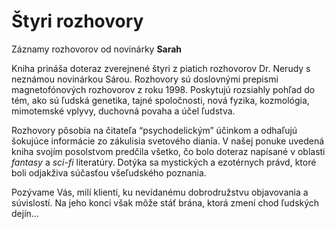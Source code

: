 Štyri rozhovory
===============

Záznamy rozhovorov od novinárky **Sarah**

Kniha prináša doteraz zverejnené štyri z piatich rozhovorov Dr. Nerudy s
neznámou novinárkou Sárou. Rozhovory sú doslovnými prepismi magnetofónových
rozhovorov z roku 1998. Poskytujú rozsiahly pohľad do tém, ako sú ľudská
genetika, tajné spoločnosti, nová fyzika, kozmológia, mimotemské vplyvy,
duchovná povaha a účel ľudstva.

Rozhovory pôsobia na čitateľa “psychodelickým” účinkom a odhaľujú šokujúce
informácie zo zákulisia svetového diania. V našej ponuke uvedená kniha svojím
posolstvom predčila všetko, čo bolo doteraz napísané v oblasti *fantasy* a
*sci-fi* literatúry. Dotýka sa mystických a ezotérnych právd, ktoré boli
odjakživa súčasťou všeľudského poznania.

Pozývame Vás, milí klienti, ku nevídanému dobrodružstvu objavovania a
súvislostí. Na jeho konci však môže stáť brána, ktorá zmení chod ľudských dejín…

